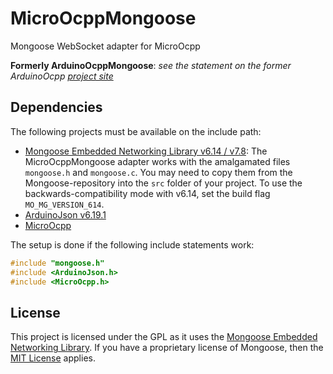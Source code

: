 # MicroOcppMongoose
Mongoose WebSocket adapter for MicroOcpp

**Formerly ArduinoOcppMongoose**: *see the statement on the former ArduinoOcpp [project site](https://github.com/matth-x/MicroOcpp)*

## Dependencies

The following projects must be available on the include path:

- [Mongoose Embedded Networking Library v6.14 / v7.8](https://github.com/cesanta/mongoose/tree/76e6b23a4f0261dd534d33632f42ea1bba99dc85): The MicroOcppMongoose adapter works with the amalgamated files `mongoose.h` and `mongoose.c`. You may need to copy them from the Mongoose-repository into the `src` folder of your project. To use the backwards-compatibility mode with v6.14, set the build flag `MO_MG_VERSION_614`.
- [ArduinoJson v6.19.1](https://github.com/bblanchon/ArduinoJson/tree/079ccadbee4100ad0b2d06f11de8c412b95853c1)
- [MicroOcpp](https://github.com/matth-x/MicroOcpp)

The setup is done if the following include statements work:

```cpp
#include "mongoose.h"
#include <ArduinoJson.h>
#include <MicroOcpp.h>
```

## License

This project is licensed under the GPL as it uses the [Mongoose Embedded Networking Library](https://github.com/cesanta/mongoose). If you have a proprietary license of Mongoose, then the [MIT License](https://github.com/matth-x/MicroOcpp/blob/master/LICENSE) applies.
